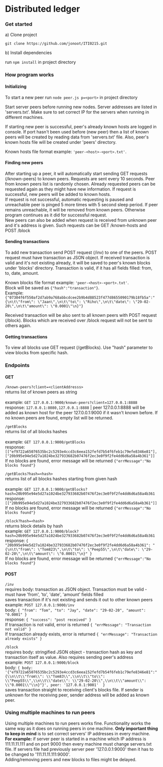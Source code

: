 # Distributed ledger
### Get started
a) Clone project

`git clone https://github.com/jonoot/ITI0215.git`

b) Install dependencies

run `npm install` in project directory

### How program works
#### Initializing
To start a new peer run `node peer.js p=<port>` in project directory

Start server peers before running new nodes. Server addresses are listed in 'servers.txt'. Make sure to set correct IP 
for the servers when running in different machines.

If starting new peer is successful, peer's already known hosts are logged in console. If port hasn't been
used before (new peer) then a list of known peers will be created by reading data from 'servers.txt' file.
Also, peer's known hosts file will be created under 'peers' directory.

Known hosts file format example: `'peer-<host>-<port>.txt'`. 

#### Finding new peers
After starting up a peer, it will automatically start sending GET requests (/known-peers) to known peers.
Requests are sent every 10 seconds. Peer from known peers list is randomly chosen.
Already requested peers can be requested again as they might have new 
information. If request is successful, new peers will be added to known hosts.<br>If request is not successful, 
automatic requesting is paused and unreachable peer is pinged 5 more times with 5 second sleep period. 
If peer remains unreachable, it will be removed from known peers. Otherwise program continues as it did for successful request.
<br> New peers can also be added when request is received from unknown peer and it's address is given. Such requests can be
GET /known-hosts and POST /block 

#### Sending transactions
To add new transaction send POST request (/inv) to one of the peers. POST request must have transaction as JSON object.
If received transaction is valid and it's not existing already, it will be saved to peer's known blocks under 'blocks'
directory. Transaction is valid, if it has all fields filled: from, to, date, amount.

Known blocks file format example: `'peer-<host>-<port>.txt'`.
<br>Block will be saved as `{"hash":"transaction"}`. 
<br>Example: `{"07304f6f550af2d7ab9a768abbcdcee2b9b4d88523f477d8655090179b18fb5a":"{\n\t\"from\": \"Jaan\",\n\t\"to\": \"Riho\",\n\t\"date\": \"29-02-20\",\n\t\"amount\": \"0.0001\"\n}"}`
 
Received transaction will be also sent to all known peers with POST request (/block). Blocks which are received over
/block request will not be sent to others again.

#### Getting transactions
To view all blocks use GET request (/getBlocks). Use "hash" parameter to view blocks from specific hash.

### Endpoints

#### GET

`/known-peers?client=<clientAddresss>`
<br>returns list of known peers as string<br>
<br>example: `GET 127.0.0.1:9000/known-peers?client=127.0.0.1:8888`
<br>response: `127.0.0.1:8080,127.0.0.1:8888` | peer 127.0.0.1:8888 will be added as known host for the
peer 127.0.0.1:9000 if it wasn't known before. If no known peers are found, empty list will be returned.

`/getBlocks`
<br>returns list of all blocks hashes<br>
<br>example: `GET 127.0.0.1:9000/getBlocks`
<br>response: `[["ef9722a65076535bc2c5293e4ccd3c6eea152fefd7b54f6feb1c79efe8346e81"],["20b995e94e5d27a1024be327933682b07476f2ec3e0f9f2fe4dd6d6a58a4b361"]]`
<br>If no blocks are found, error message will be returned `{"errMessage":"No blocks found"}`

`/getBlocks?hash=<hash>`
<br>returns list of all blocks hashes starting from given hash<br>
<br>example: `GET 127.0.0.1:9000/getBlocks?hash=20b995e94e5d27a1024be327933682b07476f2ec3e0f9f2fe4dd6d6a58a4b361`
<br>response: `[["20b995e94e5d27a1024be327933682b07476f2ec3e0f9f2fe4dd6d6a58a4b361"]]`
<br>If no blocks are found, error message will be returned `{"errMessage":"No blocks found"}`

`/block?hash=<hash>`
<br>returns block details by hash
<br>example: `GET 127.0.0.1:9000/block?hash=20b995e94e5d27a1024be327933682b07476f2ec3e0f9f2fe4dd6d6a58a4b361`
<br>response: `{
                   "20b995e94e5d27a1024be327933682b07476f2ec3e0f9f2fe4dd6d6a58a4b361": "{\n\t\"from\": \"Tom823\",\n\t\"to\": \"Peep55\",\n\t\"date\": \"29-02-20\",\n\t\"amount\": \"0.0001\"\n}"
               }`
<br>If no blocks are found, error message will be returned `{"errMessage":"No blocks found"}`

#### POST

`/inv`
<br>requires body: transaction as JSON object. Transaction must be valid - must have 'from', 'to', 'date', 'amount'
fields filled
<br>saves transaction if it's not existing and sends it out to other known peers
<br>example: `POST 127.0.0.1:9000/inv` 
<br>body: `{
           	"from": "Tom",
           	"to": "Jay",
           	"date": "29-02-20",
           	"amount": "0.0001"
           }`
<br>response: `{
                   "success": "post received"
               }`
<br>If transaction is not valid, error is returned `{
                                                        "errMessage": "Transaction not valid"
                                                    }`
<br>If transaction already exists, error is returned `{
                                                        "errMessage": "Transaction already exists"
                                                    }`

`/block`
<br>requires body: stringified JSON object - transaction hash as key and transaction itself as value. Also requires sending peer's address
<br>example: `POST 127.0.0.1:9000/block` 
<br>body: `{ body:
              '{"ef9722a65076535bc2c5293e4ccd3c6eea152fefd7b54f6feb1c79efe8346e81":"{\\n\\t\\"from\\": \\"Tom83\\",\\n\\t\\"to\\": \\"Peep55\\",\\n\\t\\"date\\": \\"29-02-20\\",\\n\\t\\"amount\\": \\"0.0001\\"\\n}"}',
             peer: '127.0.0.1:9001' 
           }`
<br>saves transaction straight to receiving client's blocks file. If sender is unknown for the receiving peer,
sender address will be added as known peer.

### Using multiple machines to run peers
Using multiple machines to run peers works fine. Functionality works the same way as it does on running
peers in one machine. **Only important thing to keep in mind** is to set correct servers' IP addresses
in every machine. **For example:** if server peer is started in a machine which IP address is
111.11.11.111 and on port 9000 then every machine must change servers.txt file. If servers file had previously
server peer '127.0.0.1:9000' then it has to be changed to '111.11.11.111:9000'.
<br> Adding/removing peers and new blocks to files might be delayed.
